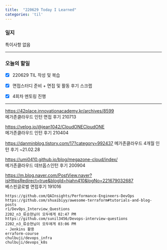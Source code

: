 ```yaml
---
title:  "220629 Today I Learned"
categories: 'til'
---
```


### 일지  

특이사항 없음

----

### 오늘의 할일

- [x] 220629 TIL 작성 및 복습
- [x] 면접스터디 준비 + 면접 및 활동 후기 스크랩
- [x] 4회차 멘토링 진행

 

---
https://42place.innovationacademy.kr/archives/8599     
메가존클라우드 인턴 면접 후기 210713   

https://velog.io/@jean1042/CloudONECloudONE   
메가존클라우드 인턴 후기 210404  

https://danminblog.tistory.com/17?category=992437
메가존클라우드 4개월 인턴 후기 ~21.02.28

https://umi0410.github.io/blog/megazone-cloud/index/   
메가존클라우드 데브옵스인턴 후기 200904

https://m.blog.naver.com/PostView.naver?isHttpsRedirect=true&blogId=hjahn410&logNo=221679032687  
베스핀글로벌 면접후기 191016



```
https://github.com/QAInsights/Performance-Engineers-DevOps
https://github.com/shuaibiyy/awesome-terraform#tutorials-and-blog-posts
r1/DevOps_Interview_Questions
2202_n3_류승현님이 모두에게 02:47 PM
https://github.com/sunil3456/Devops-interview-questions
2202_n3_류승현님이 모두에게 03:06 PM
- Jenkins 활용
erraform-course
chulbuji/devops_infra
chulbuji/devops_k8s
```
